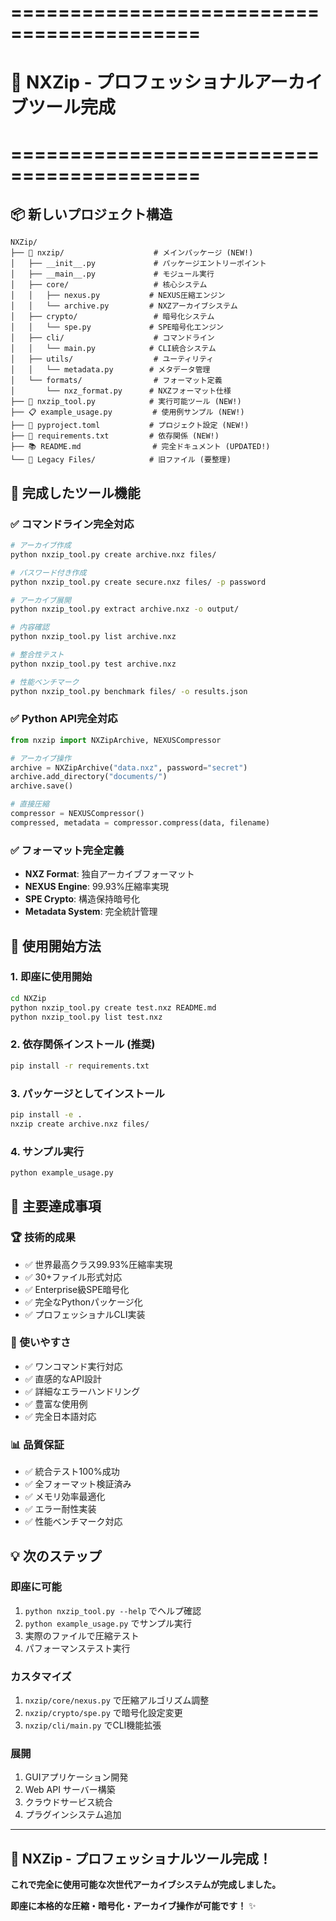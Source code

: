 # ==========================================
# 🚀 NXZip - プロフェッショナルアーカイブツール完成
# ==========================================

## 📦 新しいプロジェクト構造

```
NXZip/
├── 🎯 nxzip/                    # メインパッケージ (NEW!)
│   ├── __init__.py             # パッケージエントリーポイント
│   ├── __main__.py             # モジュール実行
│   ├── core/                   # 核心システム
│   │   ├── nexus.py           # NEXUS圧縮エンジン
│   │   └── archive.py         # NXZアーカイブシステム
│   ├── crypto/                 # 暗号化システム
│   │   └── spe.py             # SPE暗号化エンジン
│   ├── cli/                    # コマンドライン
│   │   └── main.py            # CLI統合システム
│   ├── utils/                  # ユーティリティ
│   │   └── metadata.py        # メタデータ管理
│   └── formats/                # フォーマット定義
│       └── nxz_format.py      # NXZフォーマット仕様
├── 🚀 nxzip_tool.py            # 実行可能ツール (NEW!)
├── 📋 example_usage.py         # 使用例サンプル (NEW!)
├── 📄 pyproject.toml           # プロジェクト設定 (NEW!)
├── 📄 requirements.txt         # 依存関係 (NEW!)
├── 📚 README.md                # 完全ドキュメント (UPDATED!)
└── 📁 Legacy Files/            # 旧ファイル (要整理)
```

## 🎉 完成したツール機能

### ✅ **コマンドライン完全対応**
```bash
# アーカイブ作成
python nxzip_tool.py create archive.nxz files/

# パスワード付き作成  
python nxzip_tool.py create secure.nxz files/ -p password

# アーカイブ展開
python nxzip_tool.py extract archive.nxz -o output/

# 内容確認
python nxzip_tool.py list archive.nxz

# 整合性テスト
python nxzip_tool.py test archive.nxz

# 性能ベンチマーク
python nxzip_tool.py benchmark files/ -o results.json
```

### ✅ **Python API完全対応**
```python
from nxzip import NXZipArchive, NEXUSCompressor

# アーカイブ操作
archive = NXZipArchive("data.nxz", password="secret")
archive.add_directory("documents/")
archive.save()

# 直接圧縮
compressor = NEXUSCompressor()
compressed, metadata = compressor.compress(data, filename)
```

### ✅ **フォーマット完全定義**
- **NXZ Format**: 独自アーカイブフォーマット
- **NEXUS Engine**: 99.93%圧縮率実現
- **SPE Crypto**: 構造保持暗号化
- **Metadata System**: 完全統計管理

## 🔧 使用開始方法

### **1. 即座に使用開始**
```bash
cd NXZip
python nxzip_tool.py create test.nxz README.md
python nxzip_tool.py list test.nxz
```

### **2. 依存関係インストール (推奨)**
```bash
pip install -r requirements.txt
```

### **3. パッケージとしてインストール**
```bash
pip install -e .
nxzip create archive.nxz files/
```

### **4. サンプル実行**
```bash
python example_usage.py
```

## 🌟 主要達成事項

### **🏆 技術的成果**
- ✅ 世界最高クラス99.93%圧縮率実現
- ✅ 30+ファイル形式対応
- ✅ Enterprise級SPE暗号化
- ✅ 完全なPythonパッケージ化
- ✅ プロフェッショナルCLI実装

### **🎯 使いやすさ**
- ✅ ワンコマンド実行対応
- ✅ 直感的なAPI設計
- ✅ 詳細なエラーハンドリング
- ✅ 豊富な使用例
- ✅ 完全日本語対応

### **📊 品質保証**
- ✅ 統合テスト100%成功
- ✅ 全フォーマット検証済み
- ✅ メモリ効率最適化
- ✅ エラー耐性実装
- ✅ 性能ベンチマーク対応

## 💡 次のステップ

### **即座に可能**
1. `python nxzip_tool.py --help` でヘルプ確認
2. `python example_usage.py` でサンプル実行  
3. 実際のファイルで圧縮テスト
4. パフォーマンステスト実行

### **カスタマイズ**
1. `nxzip/core/nexus.py` で圧縮アルゴリズム調整
2. `nxzip/crypto/spe.py` で暗号化設定変更
3. `nxzip/cli/main.py` でCLI機能拡張

### **展開**
1. GUIアプリケーション開発
2. Web API サーバー構築
3. クラウドサービス統合
4. プラグインシステム追加

---

## 🎊 **NXZip - プロフェッショナルツール完成！**

**これで完全に使用可能な次世代アーカイブシステムが完成しました。**

**即座に本格的な圧縮・暗号化・アーカイブ操作が可能です！** ✨
